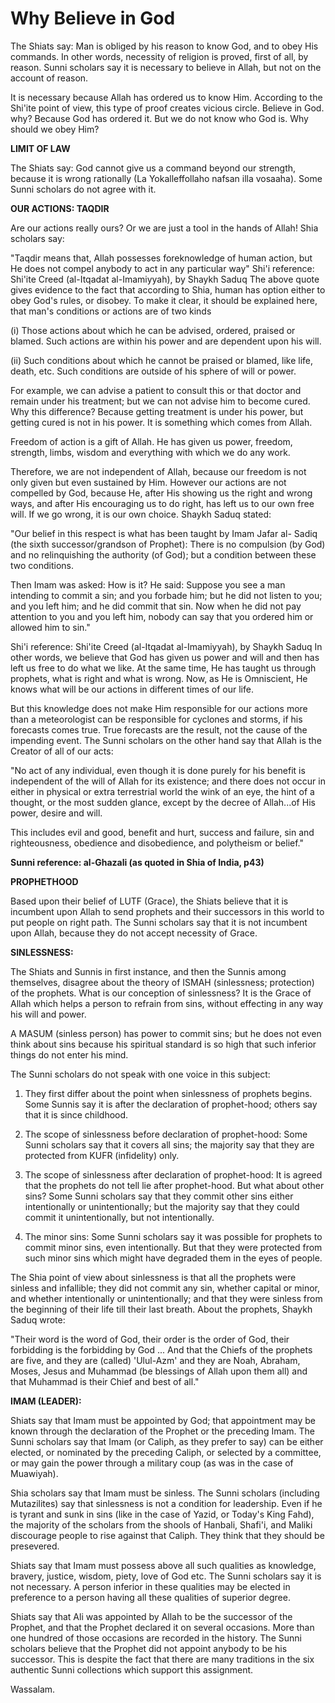 Why Believe in God
==================

The Shiats say: Man is obliged by his reason to know God, and to obey
His commands. In other words, necessity of religion is proved, first of
all, by reason. Sunni scholars say it is necessary to believe in Allah,
but not on the account of reason.

It is necessary because Allah has ordered us to know Him. According to
the Shi'ite point of view, this type of proof creates vicious circle.
Believe in God. why? Because God has ordered it. But we do not know who
God is. Why should we obey Him?

**LIMIT OF LAW**

The Shiats say: God cannot give us a command beyond our strength,
because it is wrong rationally (La Yokalleffollaho nafsan illa vosaaha).
Some Sunni scholars do not agree with it.

**OUR ACTIONS: TAQDIR**

Are our actions really ours? Or we are just a tool in the hands of
Allah! Shia scholars say:

"Taqdir means that, Allah possesses foreknowledge of human action, but
He does not compel anybody to act in any particular way" Shi'i
reference: Shi'ite Creed (al-Itqadat al-Imamiyyah), by Shaykh Saduq The
above quote gives evidence to the fact that according to Shia, human has
option either to obey God's rules, or disobey. To make it clear, it
should be explained here, that man's conditions or actions are of two
kinds

(i) Those actions about which he can be advised, ordered, praised or
blamed. Such actions are within his power and are dependent upon his
will.

(ii) Such conditions about which he cannot be praised or blamed, like
life, death, etc. Such conditions are outside of his sphere of will or
power.

For example, we can advise a patient to consult this or that doctor and
remain under his treatment; but we can not advise him to become cured.
Why this difference? Because getting treatment is under his power, but
getting cured is not in his power. It is something which comes from
Allah.

Freedom of action is a gift of Allah. He has given us power, freedom,
strength, limbs, wisdom and everything with which we do any work.

Therefore, we are not independent of Allah, because our freedom is not
only given but even sustained by Him. However our actions are not
compelled by God, because He, after His showing us the right and wrong
ways, and after His encouraging us to do right, has left us to our own
free will. If we go wrong, it is our own choice. Shaykh Saduq stated:

"Our belief in this respect is what has been taught by Imam Jafar al-
Sadiq (the sixth successor/grandson of Prophet): There is no compulsion
(by God) and no relinquishing the authority (of God); but a condition
between these two conditions.

Then Imam was asked: How is it? He said: Suppose you see a man
intending to commit a sin; and you forbade him; but he did not listen to
you; and you left him; and he did commit that sin. Now when he did not
pay attention to you and you left him, nobody can say that you ordered
him or allowed him to sin."

Shi'i reference: Shi'ite Creed (al-Itqadat al-Imamiyyah), by Shaykh
Saduq In other words, we believe that God has given us power and will
and then has left us free to do what we like. At the same time, He has
taught us through prophets, what is right and what is wrong. Now, as He
is Omniscient, He knows what will be our actions in different times of
our life.

But this knowledge does not make Him responsible for our actions more
than a meteorologist can be responsible for cyclones and storms, if his
forecasts comes true. True forecasts are the result, not the cause of
the impending event. The Sunni scholars on the other hand say that Allah
is the Creator of all of our acts:

"No act of any individual, even though it is done purely for his
benefit is independent of the will of Allah for its existence; and there
does not occur in either in physical or extra terrestrial world the wink
of an eye, the hint of a thought, or the most sudden glance, except by
the decree of Allah...of His power, desire and will.

This includes evil and good, benefit and hurt, success and failure, sin
and righteousness, obedience and disobedience, and polytheism or
belief."

**Sunni reference: al-Ghazali (as quoted in Shia of India, p43)**

**PROPHETHOOD**

Based upon their belief of LUTF (Grace), the Shiats believe that it is
incumbent upon Allah to send prophets and their successors in this world
to put people on right path. The Sunni scholars say that it is not
incumbent upon Allah, because they do not accept necessity of Grace.

**SINLESSNESS:**

The Shiats and Sunnis in first instance, and then the Sunnis among
themselves, disagree about the theory of ISMAH (sinlessness; protection)
of the prophets. What is our conception of sinlessness? It is the Grace
of Allah which helps a person to refrain from sins, without effecting in
any way his will and power.

A MASUM (sinless person) has power to commit sins; but he does not even
think about sins because his spiritual standard is so high that such
inferior things do not enter his mind.

The Sunni scholars do not speak with one voice in this subject:

1. They first differ about the point when sinlessness of prophets
begins. Some Sunnis say it is after the declaration of prophet-hood;
others say that it is since childhood.

2. The scope of sinlessness before declaration of prophet-hood: Some
Sunni scholars say that it covers all sins; the majority say that they
are protected from KUFR (infidelity) only.

3. The scope of sinlessness after declaration of prophet-hood: It is
agreed that the prophets do not tell lie after prophet-hood. But what
about other sins? Some Sunni scholars say that they commit other sins
either intentionally or unintentionally; but the majority say that they
could commit it unintentionally, but not intentionally.

4. The minor sins: Some Sunni scholars say it was possible for prophets
to commit minor sins, even intentionally. But that they were protected
from such minor sins which might have degraded them in the eyes of
people.

The Shia point of view about sinlessness is that all the prophets were
sinless and infallible; they did not commit any sin, whether capital or
minor, and whether intentionally or unintentionally; and that they were
sinless from the beginning of their life till their last breath. About
the prophets, Shaykh Saduq wrote:

"Their word is the word of God, their order is the order of God, their
forbidding is the forbidding by God ... And that the Chiefs of the
prophets are five, and they are (called) 'Ulul-Azm' and they are Noah,
Abraham, Moses, Jesus and Muhammad (be blessings of Allah upon them all)
and that Muhammad is their Chief and best of all."

**IMAM (LEADER):**

Shiats say that Imam must be appointed by God; that appointment may be
known through the declaration of the Prophet or the preceding Imam. The
Sunni scholars say that Imam (or Caliph, as they prefer to say) can be
either elected, or nominated by the preceding Caliph, or selected by a
committee, or may gain the power through a military coup (as was in the
case of Muawiyah).

Shia scholars say that Imam must be sinless. The Sunni scholars
(including Mutazilites) say that sinlessness is not a condition for
leadership. Even if he is tyrant and sunk in sins (like in the case of
Yazid, or Today's King Fahd), the majority of the scholars from the
shools of Hanbali, Shafi'i, and Maliki discourage people to rise against
that Caliph. They think that they should be presevered.

Shiats say that Imam must possess above all such qualities as
knowledge, bravery, justice, wisdom, piety, love of God etc. The Sunni
scholars say it is not necessary. A person inferior in these qualities
may be elected in preference to a person having all these qualities of
superior degree.

Shiats say that Ali was appointed by Allah to be the successor of the
Prophet, and that the Prophet declared it on several occasions. More
than one hundred of those occasions are recorded in the history. The
Sunni scholars believe that the Prophet did not appoint anybody to be
his successor. This is despite the fact that there are many traditions
in the six authentic Sunni collections which support this assignment.

Wassalam.


